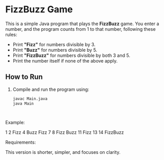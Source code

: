 # FizzBuzz Game

This is a simple Java program that plays the **FizzBuzz** game. You enter a number, and the program counts from 1 to that number, following these rules:

- Print **"Fizz"** for numbers divisible by 3.
- Print **"Buzz"** for numbers divisible by 5.
- Print **"FizzBuzz"** for numbers divisible by both 3 and 5.
- Print the number itself if none of the above apply.

## How to Run

1. Compile and run the program using:
   ```bash
   javac Main.java
   java Main




Example: 


1 
2 
Fizz
4 
Buzz
Fizz
7 
8 
Fizz
Buzz
11 
Fizz
13 
14 
FizzBuzz



Requirements: 


This version is shorter, simpler, and focuses on clarity.
